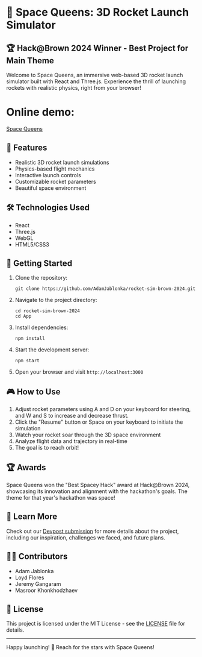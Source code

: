# 🚀 Space Queens: 3D Rocket Launch Simulator

## 🏆 Hack@Brown 2024 Winner - Best Project for Main Theme

Welcome to Space Queens, an immersive web-based 3D rocket launch simulator built with React and Three.js. Experience the thrill of launching rockets with realistic physics, right from your browser!

# Online demo:
[Space Queens](https://spaceq.tech/)

## 🌟 Features

- Realistic 3D rocket launch simulations
- Physics-based flight mechanics
- Interactive launch controls
- Customizable rocket parameters
- Beautiful space environment

## 🛠️ Technologies Used

- React
- Three.js
- WebGL
- HTML5/CSS3

## 🚀 Getting Started

1. Clone the repository:
   ```
   git clone https://github.com/AdamJablonka/rocket-sim-brown-2024.git
   ```

2. Navigate to the project directory:
   ```
   cd rocket-sim-brown-2024
   cd App
   ```

3. Install dependencies:
   ```
   npm install
   ```

4. Start the development server:
   ```
   npm start
   ```

5. Open your browser and visit `http://localhost:3000`

## 🎮 How to Use

1. Adjust rocket parameters using A and D on your keyboard for steering, and W and S to increase and decrease thrust.
2. Click the "Resume" button or Space on your keyboard to initiate the simulation
3. Watch your rocket soar through the 3D space environment
4. Analyze flight data and trajectory in real-time
5. The goal is to reach orbit!

## 🏆 Awards

Space Queens won the "Best Spacey Hack" award at Hack@Brown 2024, showcasing its innovation and alignment with the hackathon's goals. The theme for that year's hackathon was space!

## 🔗 Learn More

Check out our [Devpost submission](https://devpost.com/software/spacequeens) for more details about the project, including our inspiration, challenges we faced, and future plans.

## 👩‍💻 Contributors

- Adam Jablonka
- Loyd Flores
- Jeremy Gangaram
- Masroor Khonkhodzhaev

## 📄 License

This project is licensed under the MIT License - see the [LICENSE](LICENSE) file for details.

---

Happy launching! 🌠 Reach for the stars with Space Queens!

